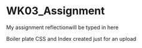 # WK03_Assignment

My assignment reflectionwill be typed in here

Boiler plate CSS and Index created just for an upload